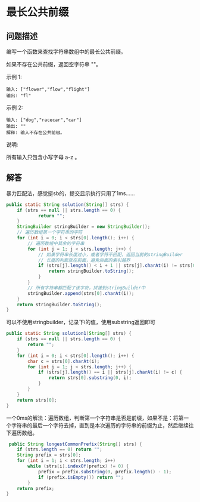 # 最长公共前缀

## 问题描述

编写一个函数来查找字符串数组中的最长公共前缀。

如果不存在公共前缀，返回空字符串 ""。

示例 1:

``` text
输入: ["flower","flow","flight"]
输出: "fl"
```

示例 2:

``` text
输入: ["dog","racecar","car"]
输出: ""
解释: 输入不存在公共前缀。
```

说明:

所有输入只包含小写字母 a-z 。

## 解答

暴力匹配法，感觉挺sb的，提交显示执行只用了1ms……

``` java
public static String solution(String[] strs) {
    if (strs == null || strs.length == 0) {
            return "";
    }
    StringBuilder stringBuilder = new StringBuilder();
    // 遍历数组第一个字符串的字符
    for (int i = 0; i < strs[0].length(); i++) {
        // 遍历数组中其余的字符串
        for (int j = 1; j < strs.length; j++) {
            // 如果字符串长度过小，或者字符不匹配，返回当前的stringBuilder
            // 长度的判断放在前面，避免后面的索引越界
            if (strs[j].length() < i + 1 || strs[j].charAt(i) != strs[0].charAt(i)) {
                return stringBuilder.toString();
            }
        }
        // 所有字符串都匹配了该字符，拼接到stringBuilder中
        stringBuilder.append(strs[0].charAt(i));
    }
    return stringBuilder.toString();
}
```

可以不使用stringbuilder，记录下i的值，使用substring返回即可

``` java
public static String solution1(String[] strs) {
    if (strs == null || strs.length == 0) {
        return "";
    }
    for (int i = 0; i < strs[0].length(); i++) {
        char c = strs[0].charAt(i);
        for (int j = 1; j < strs.length; j++) {
            if (strs[j].length() == i || strs[j].charAt(i) != c) {
                return strs[0].substring(0, i);
            }
        }
    }
    return strs[0];
}
```

一个0ms的解法：遍历数组，判断第一个字符串是否是前缀，如果不是：将第一个字符串的最后一个字符去掉，直到是本次遍历的字符串的前缀为止，然后继续往下遍历数组。

``` java
 public String longestCommonPrefix(String[] strs) {
    if (strs.length == 0) return "";
    String prefix = strs[0];
    for (int i = 1; i < strs.length; i++)
        while (strs[i].indexOf(prefix) != 0) {
            prefix = prefix.substring(0, prefix.length() - 1);
            if (prefix.isEmpty()) return "";
        }
    return prefix;
}
```

